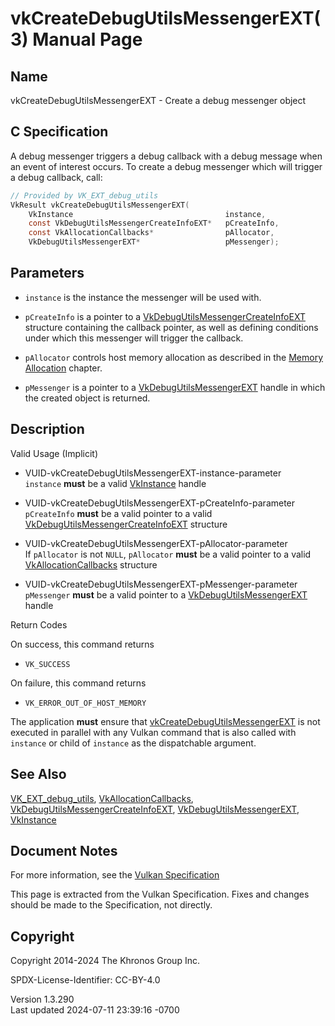 # vkCreateDebugUtilsMessengerEXT(3) Manual Page

## Name

vkCreateDebugUtilsMessengerEXT - Create a debug messenger object



## <a href="#_c_specification" class="anchor"></a>C Specification

A debug messenger triggers a debug callback with a debug message when an
event of interest occurs. To create a debug messenger which will trigger
a debug callback, call:

``` c
// Provided by VK_EXT_debug_utils
VkResult vkCreateDebugUtilsMessengerEXT(
    VkInstance                                  instance,
    const VkDebugUtilsMessengerCreateInfoEXT*   pCreateInfo,
    const VkAllocationCallbacks*                pAllocator,
    VkDebugUtilsMessengerEXT*                   pMessenger);
```

## <a href="#_parameters" class="anchor"></a>Parameters

- `instance` is the instance the messenger will be used with.

- `pCreateInfo` is a pointer to a
  [VkDebugUtilsMessengerCreateInfoEXT](https://registry.khronos.org/vulkan/specs/1.3-extensions/man/html/VkDebugUtilsMessengerCreateInfoEXT.html)
  structure containing the callback pointer, as well as defining
  conditions under which this messenger will trigger the callback.

- `pAllocator` controls host memory allocation as described in the <a
  href="https://registry.khronos.org/vulkan/specs/1.3-extensions/html/vkspec.html#memory-allocation"
  target="_blank" rel="noopener">Memory Allocation</a> chapter.

- `pMessenger` is a pointer to a
  [VkDebugUtilsMessengerEXT](https://registry.khronos.org/vulkan/specs/1.3-extensions/man/html/VkDebugUtilsMessengerEXT.html) handle in
  which the created object is returned.

## <a href="#_description" class="anchor"></a>Description

Valid Usage (Implicit)

- <a href="#VUID-vkCreateDebugUtilsMessengerEXT-instance-parameter"
  id="VUID-vkCreateDebugUtilsMessengerEXT-instance-parameter"></a>
  VUID-vkCreateDebugUtilsMessengerEXT-instance-parameter  
  `instance` **must** be a valid [VkInstance](https://registry.khronos.org/vulkan/specs/1.3-extensions/man/html/VkInstance.html) handle

- <a href="#VUID-vkCreateDebugUtilsMessengerEXT-pCreateInfo-parameter"
  id="VUID-vkCreateDebugUtilsMessengerEXT-pCreateInfo-parameter"></a>
  VUID-vkCreateDebugUtilsMessengerEXT-pCreateInfo-parameter  
  `pCreateInfo` **must** be a valid pointer to a valid
  [VkDebugUtilsMessengerCreateInfoEXT](https://registry.khronos.org/vulkan/specs/1.3-extensions/man/html/VkDebugUtilsMessengerCreateInfoEXT.html)
  structure

- <a href="#VUID-vkCreateDebugUtilsMessengerEXT-pAllocator-parameter"
  id="VUID-vkCreateDebugUtilsMessengerEXT-pAllocator-parameter"></a>
  VUID-vkCreateDebugUtilsMessengerEXT-pAllocator-parameter  
  If `pAllocator` is not `NULL`, `pAllocator` **must** be a valid
  pointer to a valid [VkAllocationCallbacks](https://registry.khronos.org/vulkan/specs/1.3-extensions/man/html/VkAllocationCallbacks.html)
  structure

- <a href="#VUID-vkCreateDebugUtilsMessengerEXT-pMessenger-parameter"
  id="VUID-vkCreateDebugUtilsMessengerEXT-pMessenger-parameter"></a>
  VUID-vkCreateDebugUtilsMessengerEXT-pMessenger-parameter  
  `pMessenger` **must** be a valid pointer to a
  [VkDebugUtilsMessengerEXT](https://registry.khronos.org/vulkan/specs/1.3-extensions/man/html/VkDebugUtilsMessengerEXT.html) handle

Return Codes

On success, this command returns  
- `VK_SUCCESS`

On failure, this command returns  
- `VK_ERROR_OUT_OF_HOST_MEMORY`

The application **must** ensure that
[vkCreateDebugUtilsMessengerEXT](https://registry.khronos.org/vulkan/specs/1.3-extensions/man/html/vkCreateDebugUtilsMessengerEXT.html) is
not executed in parallel with any Vulkan command that is also called
with `instance` or child of `instance` as the dispatchable argument.

## <a href="#_see_also" class="anchor"></a>See Also

[VK_EXT_debug_utils](https://registry.khronos.org/vulkan/specs/1.3-extensions/man/html/VK_EXT_debug_utils.html),
[VkAllocationCallbacks](https://registry.khronos.org/vulkan/specs/1.3-extensions/man/html/VkAllocationCallbacks.html),
[VkDebugUtilsMessengerCreateInfoEXT](https://registry.khronos.org/vulkan/specs/1.3-extensions/man/html/VkDebugUtilsMessengerCreateInfoEXT.html),
[VkDebugUtilsMessengerEXT](https://registry.khronos.org/vulkan/specs/1.3-extensions/man/html/VkDebugUtilsMessengerEXT.html),
[VkInstance](https://registry.khronos.org/vulkan/specs/1.3-extensions/man/html/VkInstance.html)

## <a href="#_document_notes" class="anchor"></a>Document Notes

For more information, see the <a
href="https://registry.khronos.org/vulkan/specs/1.3-extensions/html/vkspec.html#vkCreateDebugUtilsMessengerEXT"
target="_blank" rel="noopener">Vulkan Specification</a>

This page is extracted from the Vulkan Specification. Fixes and changes
should be made to the Specification, not directly.

## <a href="#_copyright" class="anchor"></a>Copyright

Copyright 2014-2024 The Khronos Group Inc.

SPDX-License-Identifier: CC-BY-4.0

Version 1.3.290  
Last updated 2024-07-11 23:39:16 -0700
